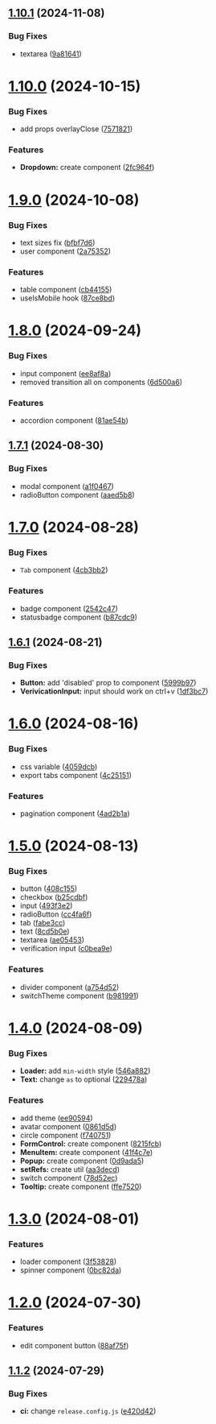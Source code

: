 ## [1.10.1](https://github.com/Plex-Inc/bricks/compare/v1.10.0...v1.10.1) (2024-11-08)


### Bug Fixes

* textarea ([9a81641](https://github.com/Plex-Inc/bricks/commit/9a816413ae23413f7c4b5bc0fa21340d4d4a1d13))

# [1.10.0](https://github.com/Plex-Inc/bricks/compare/v1.9.0...v1.10.0) (2024-10-15)


### Bug Fixes

* add props overlayClose ([7571821](https://github.com/Plex-Inc/bricks/commit/757182108decd86a1cc58d4e38391b8643fc8fa7))


### Features

* **Dropdown:** create component ([2fc964f](https://github.com/Plex-Inc/bricks/commit/2fc964fd129e4997f28ddc1d0009c0f9798a31c2))

# [1.9.0](https://github.com/Plex-Inc/bricks/compare/v1.8.0...v1.9.0) (2024-10-08)


### Bug Fixes

* text sizes fix ([bfbf7d6](https://github.com/Plex-Inc/bricks/commit/bfbf7d675f73292aa5105a6796b8fd39e07522b8))
* user component ([2a75352](https://github.com/Plex-Inc/bricks/commit/2a75352c0f8b5eb2ae03658f17caa52ce7bb152c))


### Features

* table component ([cb44155](https://github.com/Plex-Inc/bricks/commit/cb441556cc53073e6b6752353d95cef94b555be4))
* useIsMobile hook ([87ce8bd](https://github.com/Plex-Inc/bricks/commit/87ce8bdd645c682bdc84f5ee5667db7239698e59))

# [1.8.0](https://github.com/Plex-Inc/bricks/compare/v1.7.1...v1.8.0) (2024-09-24)


### Bug Fixes

* input component ([ee8af8a](https://github.com/Plex-Inc/bricks/commit/ee8af8a13d85e0e4fc5488b85f181d906a818dcf))
* removed transition all on components ([6d500a6](https://github.com/Plex-Inc/bricks/commit/6d500a6bb93247e487ed5b1bf695cefac4501e49))


### Features

* accordion component ([81ae54b](https://github.com/Plex-Inc/bricks/commit/81ae54ba263a7e684c00d51ff87af0566b59eb7f))

## [1.7.1](https://github.com/Plex-Inc/bricks/compare/v1.7.0...v1.7.1) (2024-08-30)


### Bug Fixes

* modal component ([a1f0467](https://github.com/Plex-Inc/bricks/commit/a1f04679ad889532868b77e7e90453ba63063411))
* radioButton component ([aaed5b8](https://github.com/Plex-Inc/bricks/commit/aaed5b84259de2151b92f32056be64f9e3359e51))

# [1.7.0](https://github.com/Plex-Inc/bricks/compare/v1.6.1...v1.7.0) (2024-08-28)


### Bug Fixes

* `Tab` component ([4cb3bb2](https://github.com/Plex-Inc/bricks/commit/4cb3bb24ee6c7f7f301ce614a633a509eae4f8c9))


### Features

* badge component ([2542c47](https://github.com/Plex-Inc/bricks/commit/2542c470dcad46aa52dc0882cf319c8ede5b832e))
* statusbadge component ([b87cdc9](https://github.com/Plex-Inc/bricks/commit/b87cdc9a1aa470a4c0efcb7a60213d9dcf769908))

## [1.6.1](https://github.com/Plex-Inc/bricks/compare/v1.6.0...v1.6.1) (2024-08-21)


### Bug Fixes

* **Button:** add 'disabled' prop to component ([5999b97](https://github.com/Plex-Inc/bricks/commit/5999b975504316ef768b853eff4dae388d1f56e9))
* **VerivicationInput:** input should work on ctrl+v ([1df3bc7](https://github.com/Plex-Inc/bricks/commit/1df3bc71276d1bce9f0d175724888db170c5bb7a))

# [1.6.0](https://github.com/Plex-Inc/bricks/compare/v1.5.0...v1.6.0) (2024-08-16)


### Bug Fixes

* css variable ([4059dcb](https://github.com/Plex-Inc/bricks/commit/4059dcb6d455c103a1379f2214bd9c8babb87451))
* export tabs component ([4c25151](https://github.com/Plex-Inc/bricks/commit/4c251513db3db97a2c75e23e3dfb8f464fddbca3))


### Features

* pagination component ([4ad2b1a](https://github.com/Plex-Inc/bricks/commit/4ad2b1a1816a7446c34aa30fd67110289f86ef65))

# [1.5.0](https://github.com/Plex-Inc/bricks/compare/v1.4.0...v1.5.0) (2024-08-13)


### Bug Fixes

* button ([408c155](https://github.com/Plex-Inc/bricks/commit/408c155fdac86d2ff4f96490c0489e147cdeb407))
* checkbox ([b25cdbf](https://github.com/Plex-Inc/bricks/commit/b25cdbf503d0bb1e0d0c82f626dfe1acff22df7f))
* input ([493f3e2](https://github.com/Plex-Inc/bricks/commit/493f3e26eec544b5a7d0a23dde6b0e53917b9638))
* radioButton ([cc4fa6f](https://github.com/Plex-Inc/bricks/commit/cc4fa6fbcb4ddf62cba180dd3c6093ce8d87873b))
* tab ([fabe3cc](https://github.com/Plex-Inc/bricks/commit/fabe3ccfc6e0f4337b9b437d6efcea76692ac551))
* text ([8cd5b0e](https://github.com/Plex-Inc/bricks/commit/8cd5b0eb38ec825cae94bbaefa580d8f324d1abf))
* textarea ([ae05453](https://github.com/Plex-Inc/bricks/commit/ae05453d813aa81900c47ac12536bcaba36a926b))
* verification input ([c0bea9e](https://github.com/Plex-Inc/bricks/commit/c0bea9e96ee9c6b5381258b5eefd1992ad3aa809))


### Features

* divider component ([a754d52](https://github.com/Plex-Inc/bricks/commit/a754d5298f2e837da14bfa0933ee4a9944c63c5b))
* switchTheme component ([b981991](https://github.com/Plex-Inc/bricks/commit/b981991d458e00338e33d414ca84d721d015e6d6))

# [1.4.0](https://github.com/Plex-Inc/bricks/compare/v1.3.0...v1.4.0) (2024-08-09)


### Bug Fixes

* **Loader:** add `min-width` style ([546a882](https://github.com/Plex-Inc/bricks/commit/546a882fd8e040b50524e36428b9fdd19c1701c5))
* **Text:** change `as` to optional ([229478a](https://github.com/Plex-Inc/bricks/commit/229478af794228bca74dee7461438ef955e41b32))


### Features

* add theme ([ee90594](https://github.com/Plex-Inc/bricks/commit/ee905946d16bb18139dd8001e630c27e7b6a1036))
* avatar component ([0861d5d](https://github.com/Plex-Inc/bricks/commit/0861d5d682085e3c7d51fc5d82771fcc34f52eb8))
* circle component ([f740751](https://github.com/Plex-Inc/bricks/commit/f740751eeb1831bbf42a35b925e421a4b4726e3a))
* **FormControl:** create component ([8215fcb](https://github.com/Plex-Inc/bricks/commit/8215fcb9b9724f90c8adf4872795332a59f2758d))
* **MenuItem:** create component ([41f4c7e](https://github.com/Plex-Inc/bricks/commit/41f4c7efd55cc7b3c50b0dc3765eb22afadcf30f))
* **Popup:** create component ([0d9ada5](https://github.com/Plex-Inc/bricks/commit/0d9ada53bf2064a5808e151bc6fcde27ebb4a180))
* **setRefs:** create util ([aa3decd](https://github.com/Plex-Inc/bricks/commit/aa3decd744f9efaa2aadaf5865b2e9a418cc2664))
* switch component ([78d52ec](https://github.com/Plex-Inc/bricks/commit/78d52ec547333f873ee23cff855e89853ab04a0c))
* **Tooltip:** create component ([ffe7520](https://github.com/Plex-Inc/bricks/commit/ffe75208130bd0f28194173084fa536ec52d9e26))

# [1.3.0](https://github.com/Plex-Inc/bricks/compare/v1.2.0...v1.3.0) (2024-08-01)


### Features

* loader component ([3f53828](https://github.com/Plex-Inc/bricks/commit/3f53828dc8c3d998aae58350ffb238c44c313c36))
* spinner component ([0bc82da](https://github.com/Plex-Inc/bricks/commit/0bc82da609416dd2ff706d28d813005828fb668d))

# [1.2.0](https://github.com/Plex-Inc/bricks/compare/v1.1.2...v1.2.0) (2024-07-30)


### Features

* edit component button ([88af75f](https://github.com/Plex-Inc/bricks/commit/88af75f271b4403e8f0514f2c60042596b981fb5))

## [1.1.2](https://github.com/Plex-Inc/bricks/compare/v1.1.1...v1.1.2) (2024-07-29)


### Bug Fixes

* **ci:** change `release.config.js` ([e420d42](https://github.com/Plex-Inc/bricks/commit/e420d42800ae11811fc1a72483d69392cb3722d0))
